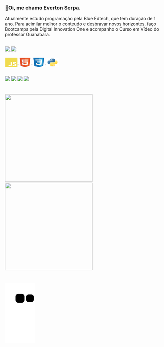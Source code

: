 ### 👋Oi, me chamo Everton Serpa. 
Atualmente estudo programação pela Blue Edtech, que tem duração de 1 ano. Para acimilar melhor o conteudo e desbravar novos horizontes, 
faço Bootcamps pela Digital Innovation One e acompanho o Curso em Vídeo do professor Guanabara. 

##
<div aling="">
 
  <a href="https://github.com/EvertonSerpa">
  <img height="180em" img src="https://github-readme-stats.vercel.app/api?username=EvertonSerpa&show_icons=true&theme=github_dark&include_all_commits=true&count_private=true"/>   
  <img height="180em" img align="" src="https://github-readme-stats.vercel.app/api/top-langs/?username=EvertonSerpa&layout=compact&langs_count=7&theme=github_dark"/> 

</div>

<div style="display: inline_block"><br>
  <img align="center" alt="EvertonSerpa-Js" height="30" width="40" src="https://raw.githubusercontent.com/devicons/devicon/master/icons/javascript/javascript-plain.svg">
  <img align="center" alt="EvertonSerpa-HTML" height="30" width="40" src="https://raw.githubusercontent.com/devicons/devicon/master/icons/html5/html5-original.svg">
  <img align="center" alt="EvertonSerpa-CSS" height="30" width="40" src="https://raw.githubusercontent.com/devicons/devicon/master/icons/css3/css3-original.svg">
  <img align="center" alt="EvertonSerpa-Python" height="30" width="40" src="https://raw.githubusercontent.com/devicons/devicon/master/icons/python/python-original.svg">
</div>

##

<div> 
 <a href="" target="_blank"><img src="https://img.shields.io/badge/-Instagram-%23E4405F?style=for-the-badge&logo=instagram&logoColor=white" target="_blank"></a>
 <a href="" target="_blank"><img src="https://img.shields.io/badge/Discord-7289DA?style=for-the-badge&logo=discord&logoColor=white" target="_blank"></a> 
 <a href = "mailto:evertonnascimento.serpa@gmail.com"><img src="https://img.shields.io/badge/-Gmail-%23333?style=for-the-badge&logo=gmail&logoColor=white" target="_blank"></a>
 <a href="" target="_blank"><img src="https://img.shields.io/badge/-LinkedIn-%230077B5?style=for-the-badge&logo=linkedin&logoColor=white" target="_blank"></a>
 
</div>
 
#
 
<div> <img width="280px" height="280px" src="https://media.giphy.com/media/f9XgHHnPnDjOF1hWpl/giphy.gif">

<img width="280px" height="280px" src="https://media.giphy.com/media/CcwLAV11cALh3OuEJ5/giphy.gif">

</div>
 
#
![Snake animation](https://github.com/rafaballerini/rafaballerini/blob/output/github-contribution-grid-snake.svg)
 
 
